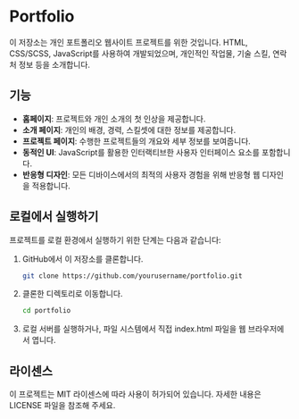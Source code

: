 # Portfolio

이 저장소는 개인 포트폴리오 웹사이트 프로젝트를 위한 것입니다. HTML, CSS/SCSS, JavaScript를 사용하여 개발되었으며, 개인적인 작업물, 기술 스킬, 연락처 정보 등을 소개합니다.

## 기능

- **홈페이지**: 프로젝트와 개인 소개의 첫 인상을 제공합니다.
- **소개 페이지**: 개인의 배경, 경력, 스킬셋에 대한 정보를 제공합니다.
- **프로젝트 페이지**: 수행한 프로젝트들의 개요와 세부 정보를 보여줍니다.
- **동적인 UI**: JavaScript를 활용한 인터랙티브한 사용자 인터페이스 요소를 포함합니다.
- **반응형 디자인**: 모든 디바이스에서의 최적의 사용자 경험을 위해 반응형 웹 디자인을 적용합니다.

## 로컬에서 실행하기

프로젝트를 로컬 환경에서 실행하기 위한 단계는 다음과 같습니다:

1. GitHub에서 이 저장소를 클론합니다.

   ```bash
   git clone https://github.com/yourusername/portfolio.git
   ```
   
2. 클론한 디렉토리로 이동합니다.

   ```bash
   cd portfolio
   ```

3. 로컬 서버를 실행하거나, 파일 시스템에서 직접 index.html 파일을 웹 브라우저에서 엽니다.




## 라이센스
이 프로젝트는 MIT 라이센스에 따라 사용이 허가되어 있습니다. 자세한 내용은 LICENSE 파일을 참조해 주세요.
